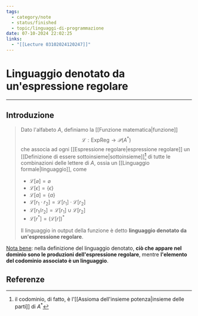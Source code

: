 ```yaml
---
tags:
  - category/note
  - status/finished
  - topic/linguaggi-di-programmazione
date: 07-10-2024 22:02:25
links:
  - "[[Lecture 03102024120247]]"
---
```

# Linguaggio denotato da un'espressione regolare
---
## Introduzione
> Dato l'alfabeto $A$, definiamo la [[Funzione matematica|funzione]]
> $$\mathscr{L}: \text{ExpReg} \to \mathscr{P}(A^{*})$$
> che associa ad ogni [[Espressione regolare|espressione regolare]] un [[Definizione di essere sottoinsieme|sottoinsieme]][^1] di tutte le combinazioni delle lettere di $A$, ossia un [[Linguaggio formale|linguaggio]], come
> - $\mathscr{L}[\varnothing] = \varnothing$
> - $\mathscr{L}[\epsilon] = \{\epsilon\}$
> - $\mathscr{L}[a] = \{a\}$
> - $\mathscr{L}[r_{1} \cdot r_{2}] = \mathscr{L}[r_{1}] \cdot \mathscr{L}[r_{2}]$
> - $\mathscr{L}[r_{1} / r_{2}] = \mathscr{L}[r_{1}] \cup \mathscr{L}[r_{2}]$
> - $\mathscr{L}[r^{*}] = (\mathscr{L}[r])^{*}$
> 
> Il linguaggio in output della funzione è detto **linguaggio denotato da un'espressione regolare**.

<u>Nota bene</u>: nella definizione del linguaggio denotato, **ciò che appare nel dominio sono le produzioni dell'espressione regolare**, mentre **l'elemento del codominio associato è un linguaggio**.

## Referenze
[^1]: il codominio, di fatto, è l'[[Assioma dell'insieme potenza|insieme delle parti]] di $A^{*}$